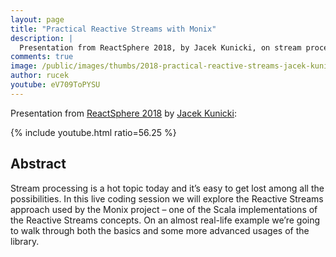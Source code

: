 ```yaml
---
layout: page
title: "Practical Reactive Streams with Monix"
description: |
  Presentation from ReactSphere 2018, by Jacek Kunicki, on stream processing with Monix.
comments: true
image: /public/images/thumbs/2018-practical-reactive-streams-jacek-kunicki.png
author: rucek
youtube: eV709ToPYSU
---
```


Presentation from
[ReactSphere 2018](https://react.sphere.it/) by
[Jacek Kunicki](https://twitter.com/rucek):

{% include youtube.html ratio=56.25 %}

## Abstract

Stream processing is a hot topic today and it’s easy to get lost among
all the possibilities. In this live coding session we will explore the
Reactive Streams approach used by the Monix project – one of the Scala
implementations of the Reactive Streams concepts. On an almost
real-life example we’re going to walk through both the basics and some
more advanced usages of the library.
